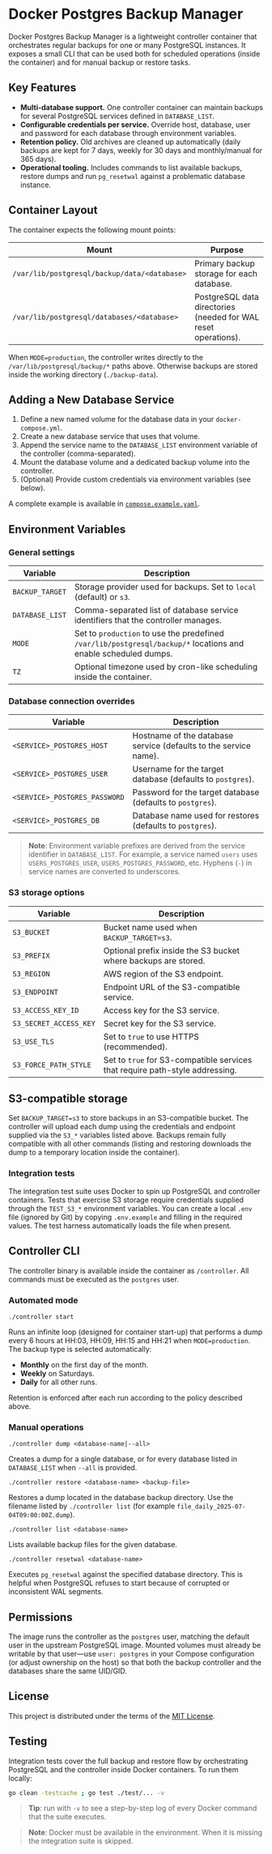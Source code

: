 # Docker Postgres Backup Manager

Docker Postgres Backup Manager is a lightweight controller container that orchestrates
regular backups for one or many PostgreSQL instances. It exposes a small CLI that can
be used both for scheduled operations (inside the container) and for manual backup or
restore tasks.

## Key Features

- **Multi-database support.** One controller container can maintain backups for
  several PostgreSQL services defined in `DATABASE_LIST`.
- **Configurable credentials per service.** Override host, database, user and password
  for each database through environment variables.
- **Retention policy.** Old archives are cleaned up automatically (daily backups are
  kept for 7 days, weekly for 30 days and monthly/manual for 365 days).
- **Operational tooling.** Includes commands to list available backups, restore dumps
  and run `pg_resetwal` against a problematic database instance.

## Container Layout

The container expects the following mount points:

| Mount | Purpose |
| --- | --- |
| `/var/lib/postgresql/backup/data/<database>` | Primary backup storage for each database. |
| `/var/lib/postgresql/databases/<database>` | PostgreSQL data directories (needed for WAL reset operations). |

When `MODE=production`, the controller writes directly to the `/var/lib/postgresql/backup/*`
paths above. Otherwise backups are stored inside the working directory (`./backup-data`).

## Adding a New Database Service

1. Define a new named volume for the database data in your `docker-compose.yml`.
2. Create a new database service that uses that volume.
3. Append the service name to the `DATABASE_LIST` environment variable of the
   controller (comma-separated).
4. Mount the database volume and a dedicated backup volume into the controller.
5. (Optional) Provide custom credentials via environment variables (see below).

A complete example is available in [`compose.example.yaml`](compose.example.yaml).

## Environment Variables

### General settings

| Variable | Description |
| --- | --- |
| `BACKUP_TARGET` | Storage provider used for backups. Set to `local` (default) or `s3`. |
| `DATABASE_LIST` | Comma-separated list of database service identifiers that the controller manages. |
| `MODE` | Set to `production` to use the predefined `/var/lib/postgresql/backup/*` locations and enable scheduled dumps. |
| `TZ` | Optional timezone used by cron-like scheduling inside the container. |

### Database connection overrides

| Variable | Description |
| --- | --- |
| `<SERVICE>_POSTGRES_HOST` | Hostname of the database service (defaults to the service name). |
| `<SERVICE>_POSTGRES_USER` | Username for the target database (defaults to `postgres`). |
| `<SERVICE>_POSTGRES_PASSWORD` | Password for the target database (defaults to `postgres`). |
| `<SERVICE>_POSTGRES_DB` | Database name used for restores (defaults to `postgres`). |

> **Note**: Environment variable prefixes are derived from the service identifier in
> `DATABASE_LIST`. For example, a service named `users` uses `USERS_POSTGRES_USER`,
> `USERS_POSTGRES_PASSWORD`, etc. Hyphens (`-`) in service names are converted to underscores.

### S3 storage options

| Variable | Description |
| --- | --- |
| `S3_BUCKET` | Bucket name used when `BACKUP_TARGET=s3`. |
| `S3_PREFIX` | Optional prefix inside the S3 bucket where backups are stored. |
| `S3_REGION` | AWS region of the S3 endpoint. |
| `S3_ENDPOINT` | Endpoint URL of the S3-compatible service. |
| `S3_ACCESS_KEY_ID` | Access key for the S3 service. |
| `S3_SECRET_ACCESS_KEY` | Secret key for the S3 service. |
| `S3_USE_TLS` | Set to `true` to use HTTPS (recommended). |
| `S3_FORCE_PATH_STYLE` | Set to `true` for S3-compatible services that require path-style addressing. |

## S3-compatible storage

Set `BACKUP_TARGET=s3` to store backups in an S3-compatible bucket. The controller will
upload each dump using the credentials and endpoint supplied via the `S3_*` variables
listed above. Backups remain fully compatible with all other commands (listing and
restoring downloads the dump to a temporary location inside the container).

### Integration tests

The integration test suite uses Docker to spin up PostgreSQL and controller containers.
Tests that exercise S3 storage require credentials supplied through the `TEST_S3_*`
environment variables. You can create a local `.env` file (ignored by Git) by copying
`.env.example` and filling in the required values. The test harness automatically loads
the file when present.

## Controller CLI

The controller binary is available inside the container as `/controller`. All commands
must be executed as the `postgres` user.

### Automated mode

```
./controller start
```

Runs an infinite loop (designed for container start-up) that performs a dump every
6 hours at HH:03, HH:09, HH:15 and HH:21 when `MODE=production`. The backup type is
selected automatically:

- **Monthly** on the first day of the month.
- **Weekly** on Saturdays.
- **Daily** for all other runs.

Retention is enforced after each run according to the policy described above.

### Manual operations

```
./controller dump <database-name|--all>
```
Creates a dump for a single database, or for every database listed in `DATABASE_LIST`
when `--all` is provided.

```
./controller restore <database-name> <backup-file>
```
Restores a dump located in the database backup directory. Use the filename listed by
`./controller list` (for example `file_daily_2025-07-04T09:00:00Z.dump`).

```
./controller list <database-name>
```
Lists available backup files for the given database.

```
./controller resetwal <database-name>
```
Executes `pg_resetwal` against the specified database directory. This is helpful when
PostgreSQL refuses to start because of corrupted or inconsistent WAL segments.

## Permissions

The image runs the controller as the `postgres` user, matching the default user in
the upstream PostgreSQL image. Mounted volumes must already be writable by that
user—use `user: postgres` in your Compose configuration (or adjust ownership on the
host) so that both the backup controller and the databases share the same UID/GID.

## License

This project is distributed under the terms of the [MIT License](LICENSE.txt).

## Testing

Integration tests cover the full backup and restore flow by orchestrating
PostgreSQL and the controller inside Docker containers. To run them locally:

```bash
go clean -testcache ; go test ./test/... -v
```

> **Tip**: run with `-v` to see a step-by-step log of every Docker command that the
> suite executes.

> **Note**: Docker must be available in the environment. When it is missing the
> integration suite is skipped.
